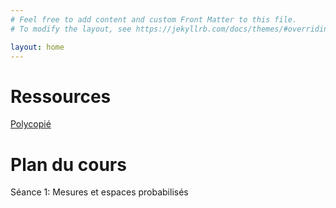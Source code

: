 ```yaml
---
# Feel free to add content and custom Front Matter to this file.
# To modify the layout, see https://jekyllrb.com/docs/themes/#overriding-theme-defaults

layout: home
---
```


# Ressources

[Polycopié](/assets/stat.pdf)

# Plan du cours

Séance 1: Mesures et espaces probabilisés
